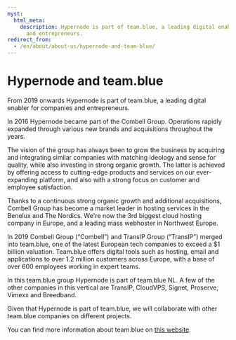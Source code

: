 ```yaml
---
myst:
  html_meta:
    description: Hypernode is part of team.blue, a leading digital enabler for companies
      and entrepreneurs.
redirect_from:
  - /en/about/about-us/hypernode-and-team-blue/
---
```


<!-- source: https://support.hypernode.com/en/about/about-us/hypernode-and-team-blue/ -->

# Hypernode and team.blue

From 2019 onwards Hypernode is part of team.blue, a leading digital enabler for companies and entrepreneurs.

In 2016 Hypernode became part of the Combell Group. Operations rapidly expanded through various new brands and acquisitions throughout the years.

The vision of the group has always been to grow the business by acquiring and integrating similar companies with matching ideology and sense for quality, while also investing in strong organic growth. The latter is achieved by offering access to cutting-edge products and services on our ever-expanding platform, and also with a strong focus on customer and employee satisfaction.

Thanks to a continuous strong organic growth and additional acquisitions, Combell Group has become a market leader in hosting services in the Benelux and The Nordics. We're now the 3rd biggest cloud hosting company in Europe, and a leading mass webhoster in Northwest Europe.

In 2019 Combell Group (“Combell”) and TransIP Group (“TransIP”) merged into team.blue, one of the latest European tech companies to exceed a \$1 billion valuation. Team.blue offers digital tools such as hosting, email and applications to over 1.2 million customers across Europe, with a base of over 600 employees working in expert teams.

In this team.blue group Hypernode is part of team.blue NL. A few of the other companies in this vertical are TransIP, CloudVPS, Signet, Proserve, Vimexx and Breedband.

Given that Hypernode is part of team.blue, we will collaborate with other team.blue companies on different projects.

You can find more information about team.blue on [this website](https://team.blue/).
